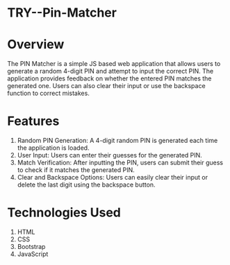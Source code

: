 ﻿# TRY--Pin-Matcher
# Overview
The PIN Matcher is a simple JS based web application that allows users to generate a random 4-digit PIN and attempt to input the correct PIN. The application provides feedback on whether the entered PIN matches the generated one. Users can also clear their input or use the backspace function to correct mistakes.

# Features
1. Random PIN Generation: A 4-digit random PIN is generated each time the application is loaded.
2. User Input: Users can enter their guesses for the generated PIN.
3. Match Verification: After inputting the PIN, users can submit their guess to check if it matches the generated PIN.
4. Clear and Backspace Options: Users can easily clear their input or delete the last digit using the backspace button.

# Technologies Used
1. HTML
2. CSS
3. Bootstrap
4. JavaScript 
